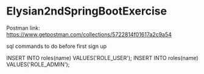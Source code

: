 # Elysian2ndSpringBootExercise


Postman link: https://www.getpostman.com/collections/5722814f01617a2c9a54

sql commands to do before first sign up

INSERT INTO roles(name) VALUES('ROLE_USER');
INSERT INTO roles(name) VALUES('ROLE_ADMIN');


